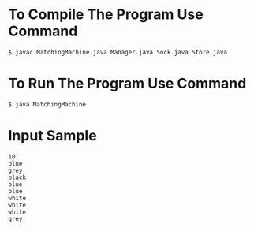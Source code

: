 # To Compile The Program Use Command
	$ javac MatchingMachine.java Manager.java Sock.java Store.java

# To Run The Program Use Command
	$ java MatchingMachine

# Input Sample
	10
	blue
	grey
	black
	blue
	blue
	white
	white
	white
	grey

